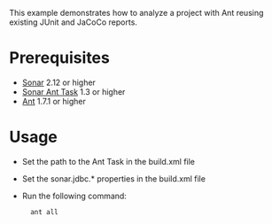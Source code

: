 This example demonstrates how to analyze a project with Ant reusing existing JUnit and JaCoCo reports.

Prerequisites
=============
* [Sonar](http://www.sonarsource.org/downloads/) 2.12 or higher
* [Sonar Ant Task](http://docs.codehaus.org/display/SONAR/Installing+and+Configuring+Ant+Task) 1.3 or higher
* [Ant](http://ant.apache.org/) 1.7.1 or higher

Usage
=====
* Set the path to the Ant Task in the build.xml file
* Set the sonar.jdbc.* properties in the build.xml file
* Run the following command:

        ant all

